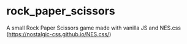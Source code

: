 # rock_paper_scissors

A small Rock Paper Scissors game made with vanilla JS and NES.css (https://nostalgic-css.github.io/NES.css/)
